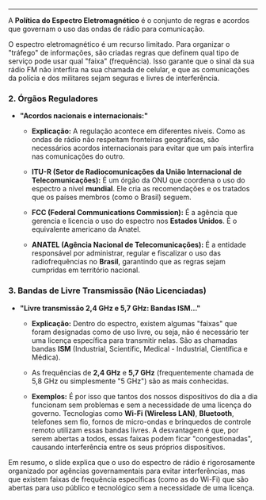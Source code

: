 
---
A **Política do Espectro Eletromagnético** é o conjunto de regras e acordos que governam o uso das ondas de rádio para comunicação.

O espectro eletromagnético é um recurso limitado. Para organizar o "tráfego" de informações, são criadas regras que definem qual tipo de serviço pode usar qual "faixa" (frequência). Isso garante que o sinal da sua rádio FM não interfira na sua chamada de celular, e que as comunicações da polícia e dos militares sejam seguras e livres de interferência.
        

### 2. Órgãos Reguladores

- **"Acordos nacionais e internacionais:"**
    
    - **Explicação:** A regulação acontece em diferentes níveis. Como as ondas de rádio não respeitam fronteiras geográficas, são necessários acordos internacionais para evitar que um país interfira nas comunicações do outro.
        
    - **ITU-R (Setor de Radiocomunicações da União Internacional de Telecomunicações):** É um órgão da ONU que coordena o uso do espectro a nível **mundial**. Ele cria as recomendações e os tratados que os países membros (como o Brasil) seguem.
        
    - **FCC (Federal Communications Commission):** É a agência que gerencia e licencia o uso do espectro nos **Estados Unidos**. É o equivalente americano da Anatel.
        
    - **ANATEL (Agência Nacional de Telecomunicações):** É a entidade responsável por administrar, regular e fiscalizar o uso das radiofrequências no **Brasil**, garantindo que as regras sejam cumpridas em território nacional.
        

### 3. Bandas de Livre Transmissão (Não Licenciadas)

- **"Livre transmissão 2,4 GHz e 5,7 GHz: Bandas ISM..."**
    
    - **Explicação:** Dentro do espectro, existem algumas "faixas" que foram designadas como de uso livre, ou seja, não é necessário ter uma licença específica para transmitir nelas. São as chamadas bandas **ISM** (Industrial, Scientific, Medical - Industrial, Científica e Médica).
        
    - As frequências de **2,4 GHz** e **5,7 GHz** (frequentemente chamada de 5,8 GHz ou simplesmente "5 GHz") são as mais conhecidas.
        
    - **Exemplos:** É por isso que tantos dos nossos dispositivos do dia a dia funcionam sem problemas e sem a necessidade de uma licença do governo. Tecnologias como **Wi-Fi (Wireless LAN)**, **Bluetooth**, telefones sem fio, fornos de micro-ondas e brinquedos de controle remoto utilizam essas bandas livres. A desvantagem é que, por serem abertas a todos, essas faixas podem ficar "congestionadas", causando interferência entre os seus próprios dispositivos.
        

Em resumo, o slide explica que o uso do espectro de rádio é rigorosamente organizado por agências governamentais para evitar interferências, mas que existem faixas de frequência específicas (como as do Wi-Fi) que são abertas para uso público e tecnológico sem a necessidade de uma licença.